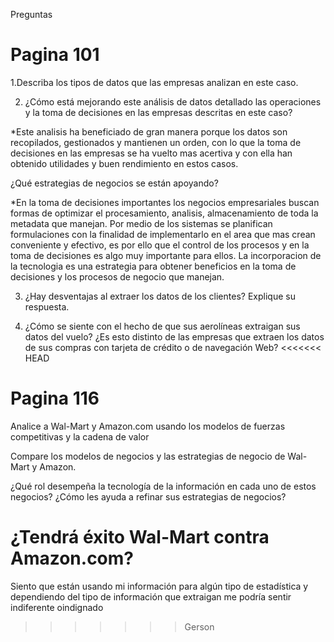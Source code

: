 Preguntas

# Pagina 101

1.Describa los tipos de datos que las empresas analizan 
en este caso.

2. ¿Cómo está mejorando este análisis de datos detallado 
las operaciones y la toma de decisiones en las empresas 
descritas en este caso? 

*Este analisis ha beneficiado de gran manera porque los datos son recopilados, gestionados y mantienen un orden, con lo que la toma de decisiones en las empresas se ha vuelto mas acertiva y con ella han obtenido utilidades y buen rendimiento en estos casos.

¿Qué estrategias de negocios se están apoyando? 

*En la toma de decisiones importantes los negocios empresariales buscan formas de optimizar el procesamiento, analisis, almacenamiento de toda la metadata que manejan. Por medio de los sistemas se planifican formulaciones con la finalidad de implementarlo en el area que mas crean conveniente y efectivo, es por ello que el control  de los procesos y en la toma de decisiones es algo muy importante para ellos. La incorporacion de la tecnologia es una estrategia para obtener beneficios en la toma de decisiones y los procesos de negocio que manejan.


3. ¿Hay desventajas al extraer los datos de los clientes? 
Explique su respuesta.

4. ¿Cómo se siente con el hecho de que sus aerolíneas 
extraigan sus datos del vuelo? ¿Es esto distinto de las 
empresas que extraen los datos de sus compras con 
tarjeta de crédito o de navegación Web?
<<<<<<< HEAD


# Pagina 116

Analice a Wal-Mart y Amazon.com usando los modelos de fuerzas competitivas y la cadena de valor

Compare los modelos de negocios y las estrategias de negocio de Wal-Mart y Amazon.

¿Qué rol desempeña la tecnología de la información en cada uno de estos negocios? ¿Cómo les ayuda a refinar sus estrategias de negocios?

¿Tendrá éxito Wal-Mart contra Amazon.com?
=======
Siento que están usando mi información para algún tipo de estadística y dependiendo del tipo de información que extraigan me podría sentir indiferente oindignado
>>>>>>> Gerson

